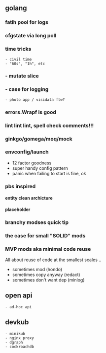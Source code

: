 

## golang

### fatih pool for logs

### cfgstate via long poll

### time tricks

    - civil time
    - "60s", "1h", etc

###   - mutate slice
###   - case for logging

    - photo app / visidata ftw?

### errors.Wrapf is good

### lint lint lint, spell check comments!!!

### ginkgo/gomega/moq/mock

### envconfig/launch

- 12 factor goodness
- super handy config pattern
- panic when failing to start is fine, ok

### pbs inspired

#### entity clean archicture
#### placeholder

### branchy modses quick tip

### the case for small "SOLID" mods

### MVP mods aka minimal code reuse

All about reuse of code at the smallest scales ..

- sometimes mod (hondo)
- sometimes copy anyway (redact)
- sometimes don't want dep (minlog)


## open api

    - ad-hoc api

## devkub

    - minikub
    - nginx proxy
    - dgraph
    - cockroachdb
